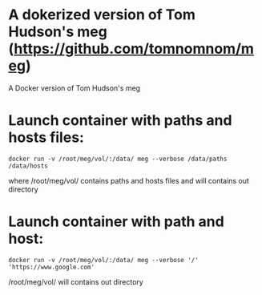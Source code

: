 # A dokerized version of Tom Hudson's meg (https://github.com/tomnomnom/meg)
A Docker version of Tom Hudson's meg

# Launch container with paths and hosts files:
 ```docker run -v /root/meg/vol/:/data/ meg --verbose /data/paths /data/hosts```

where /root/meg/vol/ contains paths and hosts files and will contains out directory
 
 # Launch container with path and host: 
 ```docker run -v /root/meg/vol/:/data/ meg --verbose '/' 'https://www.google.com'```

/root/meg/vol/ will contains out directory
